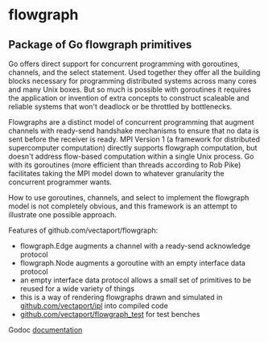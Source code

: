 # flowgraph
Package of Go flowgraph primitives
----------------------------------

Go offers direct support for concurrent programming with goroutines, channels, and the select statement.  Used together they offer all the building blocks necessary for programming distributed systems across many cores and many Unix boxes.  But so much is possible with goroutines it requires the application or invention of extra concepts to construct scaleable and reliable systems that won't deadlock or be throttled by bottlenecks.

Flowgraphs are a distinct model of concurrent programming that augment channels with ready-send handshake mechanisms to ensure that no data is sent before the receiver is ready.  MPI Version 1 (a framework for distributed supercomputer computation) directly supports flowgraph computation, but doesn't address flow-based computation within a single Unix process.  Go with its goroutines (more efficient than threads according to Rob Pike) facilitates taking the MPI model down to whatever granularity the concurrent programmer wants.

How to use goroutines, channels, and select to implement the flowgraph model is not completely obvious, and this framework is an attempt to illustrate one possible approach.  

Features of github.com/vectaport/flowgraph:

* flowgraph.Edge augments a channel with a ready-send acknowledge protocol
* flowgraph.Node augments a goroutine with an empty interface data protocol
* an empty interface data protocol allows a small set of primitives to be reused for a wide variety of things
* this is a way of rendering flowgraphs drawn and simulated in [github.com/vectaport/ipl](http://github.com/vectaport/ipl-1.1) into compiled code
* [github.com/vectaport/flowgraph_test](http://github.com/vectaport/flowgraph_test) for test benches

Godoc [documentation](https://godoc.org/github.com/vectaport/flowgraph)
